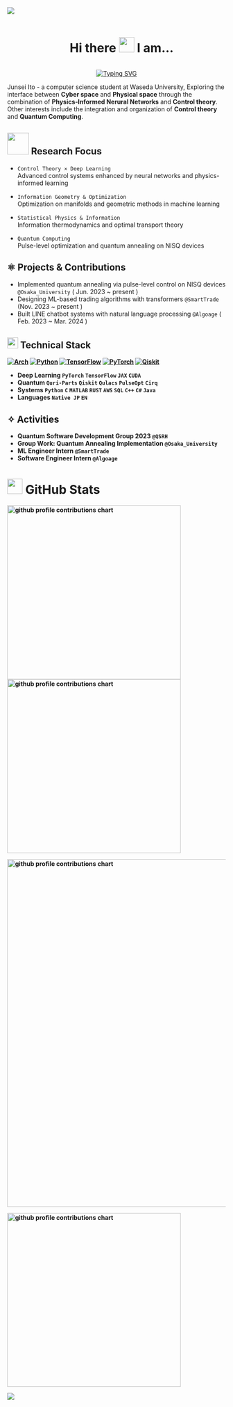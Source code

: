 <!--horizontal divider(gradiant)-->
<img src="https://user-images.githubusercontent.com/73097560/115834477-dbab4500-a447-11eb-908a-139a6edaec5c.gif">
<!--h1 without bottom border-->
<div id="user-content-toc">
  <ul align="center">
    <summary><h1 style="display: inline-block">Hi there <img src="https://media.giphy.com/media/hvRJCLFzcasrR4ia7z/giphy.gif" width="35">  I am...</h1></summary>
  </ul>
</div>

<p align="center">
  <a href="https://git.io/typing-svg"><img src="https://readme-typing-svg.herokuapp.com?font=TIme+New+Roman&weight=500&size=25&pause=1000&color=09F1FF&center=true&vCenter=true&width=600&height=100&lines=Junsei+Ito;Computer+Science+Student+%40+WASEDA+Univ.;Quantum+Software+Engineer" alt="Typing SVG" /></a>
</p>



Junsei Ito - a computer science student at Waseda University, Exploring the interface between **Cyber space** and **Physical space** through the combination of **Physics-Informed Nerural Networks** and **Control theory**. 
Other interests include the integration and organization of **Control theory** and **Quantum Computing**.

## <picture><img src = "https://github.com/7oSkaaa/7oSkaaa/blob/main/Images/about_me.gif?raw=true" width = 50px></picture> Research Focus

- `Control Theory × Deep Learning`  
Advanced control systems enhanced by neural networks and physics-informed learning

- `Information Geometry & Optimization`  
Optimization on manifolds and geometric methods in machine learning

- `Statistical Physics & Information`  
Information thermodynamics and optimal transport theory

- `Quantum Computing`  
Pulse-level optimization and quantum annealing on NISQ devices

## ⚛️ Projects & Contributions
- Implemented quantum annealing via pulse-level control on NISQ devices `@Osaka_University` ( Jun. 2023 ~ present )
- Designing ML-based trading algorithms with transformers `@SmartTrade` (Nov. 2023 ~ present )
- Built LINE chatbot systems with natural language processing `@Algoage` ( Feb. 2023 ~ Mar. 2024 )

## <img src="https://media2.giphy.com/media/QssGEmpkyEOhBCb7e1/giphy.gif?cid=ecf05e47a0n3gi1bfqntqmob8g9aid1oyj2wr3ds3mg700bl&rid=giphy.gif" width ="25"><b> Technical Stack
[![Arch](https://img.shields.io/badge/Arch%20Linux-1793D1?style=flat-square&logo=arch-linux&logoColor=white)](https://www.archlinux.jp/)
[![Python](https://img.shields.io/badge/Python-3776AB?style=flat-square&logo=python&logoColor=white)](https://www.python.org/)
[![TensorFlow](https://img.shields.io/badge/TensorFlow-FF6F00?style=flat-square&logo=tensorflow&logoColor=white)](https://www.tensorflow.org/)
[![PyTorch](https://img.shields.io/badge/PyTorch-EE4C2C?style=flat-square&logo=pytorch&logoColor=white)](https://pytorch.org/)
[![Qiskit](https://img.shields.io/badge/Qiskit-6929C4?style=flat-square&logo=qiskit&logoColor=white)](https://qiskit.org/)

- **Deep Learning** `PyTorch` `TensorFlow` `JAX` `CUDA`  
- **Quantum** `Quri-Parts` `Qiskit` `Qulacs` `PulseOpt` `Cirq`  
- **Systems** `Python` `C` `MATLAB` `RUST` `AWS` `SQL` `C++` `C#` `Java`
- **Languages** `Native JP` `EN`

## ✧ Activities
- Quantum Software Development Group 2023 `@QSRH`  
- Group Work: Quantum Annealing Implementation `@Osaka_University`  
- ML Engineer Intern `@SmartTrade`  
- Software Engineer Intern `@Algoage`  


# <img src="https://media.giphy.com/media/iY8CRBdQXODJSCERIr/giphy.gif" width="35"> GitHub Stats

<p align="left">
  <picture>
        <source media="(prefers-color-scheme: dark)"  srcset="output/metrics.base.svg" width="400" />
	<source media="(prefers-color-scheme: light)" srcset="output/metrics.base.svg" width="400" />
	<img alt="github profile contributions chart" src="https://raw.githubusercontent.com/username/username/output-3d-contrib/day.svg" />
  </picture>
  <picture>
   	<source media="(prefers-color-scheme: dark)"  srcset="output/details.svg" width="400" />
	<source media="(prefers-color-scheme: light)" srcset="output/details.svg" width="400" />
	<img alt="github profile contributions chart" src="https://raw.githubusercontent.com/username/username/output-3d-contrib/day.svg" />
  </picture>
</p>

<p align="left">
	<picture>
	  <source media="(prefers-color-scheme: dark)"  srcset="profile-3d-contrib/profile-night-rainbow.svg" width="800" />
	  <source media="(prefers-color-scheme: light)" srcset="profile-3d-contrib/profile-season-animate.svg" width="800" />
	  <img alt="github profile contributions chart" src="https://raw.githubusercontent.com/username/username/output-3d-contrib/day.svg" />
	</picture>
</p>

<p align="left">
<picture>
  <source media="(prefers-color-scheme: light)"  srcset="output/metrics.plugin.achievements.compact.svg" width="400" />
  <source media="(prefers-color-scheme: dark)"  srcset="output/metrics.plugin.achievements.compact.svg" width="400" />
  <img alt="github profile contributions chart" src="https://raw.githubusercontent.com/username/username/output-3d-contrib/day.svg" />
</picture>
</p>


<!--horizontal divider(gradiant)-->
<img src="https://user-images.githubusercontent.com/73097560/115834477-dbab4500-a447-11eb-908a-139a6edaec5c.gif">